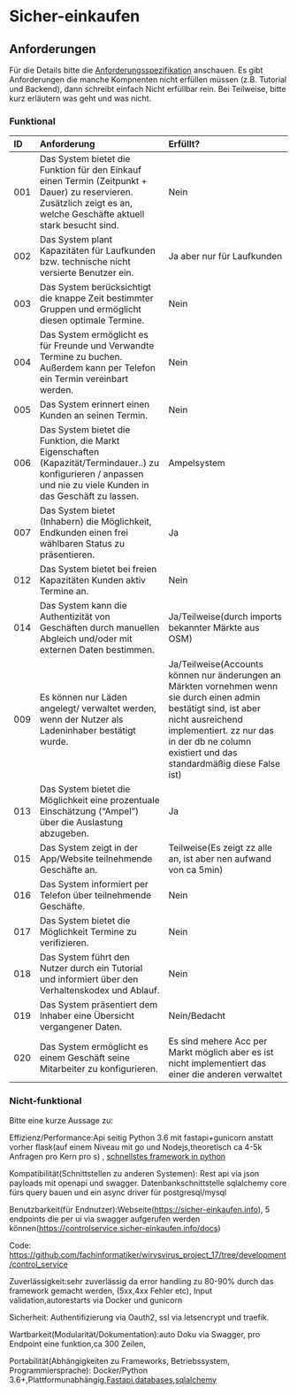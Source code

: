 # Sicher-einkaufen

## Anforderungen

Für die Details bitte die [Anforderungsspezifikation](https://github.com/SafeMarket-WirVsVirus/orga/blob/master/anforderungsspezifikation.md) anschauen. Es gibt Anforderungen die manche Kompnenten nicht erfüllen müssen (z.B. Tutorial und Backend), dann schreibt einfach Nicht erfüllbar rein. Bei Teilweise, bitte kurz erläutern was geht und was nicht.

### Funktional

|ID|Anforderung|Erfüllt?|
|:-|:-|:-|
|001|Das System bietet die Funktion für den Einkauf einen Termin (Zeitpunkt + Dauer) zu reservieren. Zusätzlich zeigt es an, welche Geschäfte aktuell stark besucht sind.|Nein|
|002|Das System plant Kapazitäten für Laufkunden bzw. technische nicht versierte Benutzer ein.|Ja aber nur für Laufkunden|
|003|Das System berücksichtigt die knappe Zeit bestimmter Gruppen und ermöglicht diesen optimale Termine.|Nein|
|004|Das System ermöglicht es für Freunde und Verwandte Termine zu buchen. Außerdem kann per Telefon ein Termin vereinbart werden.|Nein|
|005|Das System erinnert einen Kunden an seinen Termin.|Nein|
|006|Das System bietet die Funktion, die Markt Eigenschaften (Kapazität/Termindauer..) zu konfigurieren / anpassen und nie zu viele Kunden in das Geschäft zu lassen.|Ampelsystem|
|007|Das System bietet (Inhabern) die Möglichkeit, Endkunden einen frei wählbaren Status zu präsentieren.|Ja|
|012|Das System bietet bei freien Kapazitäten Kunden aktiv Termine an.|Nein|
|014|Das System kann die Authentizität von Geschäften durch manuellen Abgleich und/oder mit externen Daten bestimmen.|Ja/Teilweise(durch imports bekannter Märkte aus OSM)|
|009|Es können nur Läden angelegt/ verwaltet werden, wenn der Nutzer als Ladeninhaber bestätigt wurde.|Ja/Teilweise(Accounts können nur änderungen an Märkten vornehmen wenn sie durch einen admin bestätigt sind, ist aber nicht ausreichend implementiert. zz nur das in der db ne column existiert und das standardmäßig diese False ist)|
|013|Das System bietet die Möglichkeit eine prozentuale Einschätzung (“Ampel”) über die Auslastung abzugeben.|Ja|
|015|Das System zeigt in der App/Website teilnehmende Geschäfte an.|Teilweise(Es zeigt zz alle an, ist aber nen aufwand von ca 5min)|
|016|Das System informiert per Telefon über teilnehmende Geschäfte.|Nein|
|017|Das System bietet die Möglichkeit Termine zu verifizieren.|Nein|
|018|Das System führt den Nutzer durch ein Tutorial und informiert über den Verhaltenskodex und Ablauf.|Nein|
|019|Das System präsentiert dem Inhaber eine Übersicht vergangener Daten.|Nein/Bedacht|
|020|Das System ermöglicht es einem Geschäft seine Mitarbeiter zu konfigurieren.|Es sind mehere Acc per Markt möglich aber es ist nicht implementiert das einer die anderen verwaltet|

### Nicht-funktional

Bitte eine kurze Aussage zu:

Effizienz/Performance:Api seitig Python 3.6 mit fastapi+gunicorn anstatt vorher flask(auf einem Niveau mit go und Nodejs,theoretisch ca 4-5k Anfragen pro Kern pro s) , [schnellstes framework in python](https://www.techempower.com/benchmarks/#section=data-r18&hw=ph&test=query&l=zijzen-7)

Kompatibilität(Schnittstellen zu anderen Systemen): Rest api via json payloads mit openapi und swagger. Datenbankschnittstelle sqlalchemy core fürs query bauen und ein async driver für postgresql/mysql

Benutzbarkeit(für Endnutzer):Webseite(https://sicher-einkaufen.info), 5 endpoints die per ui via swagger aufgerufen werden können(https://controlservice.sicher-einkaufen.info/docs) 

Code: https://github.com/fachinformatiker/wirvsvirus_project_17/tree/development/control_service

Zuverlässigkeit:sehr zuverlässig da error handling zu 80-90% durch das framework gemacht werden, (5xx,4xx Fehler etc), Input validation,autorestarts via Docker und gunicorn

Sicherheit: Authentifizierung via Oauth2, ssl via letsencrypt und traefik. 

Wartbarkeit(Modularität/Dokumentation):auto Doku via Swagger, pro Endpoint eine funktion,ca 300 Zeilen,

Portabilität(Abhängigkeiten zu Frameworks, Betriebssystem, Programmiersprache): Docker/Python 3.6+,Plattformunabhängig,[Fastapi](https://pypi.org/project/fastapi/),[databases](https://pypi.org/project/databases/),[sqlalchemy](https://pypi.org/project/SQLAlchemy/)
